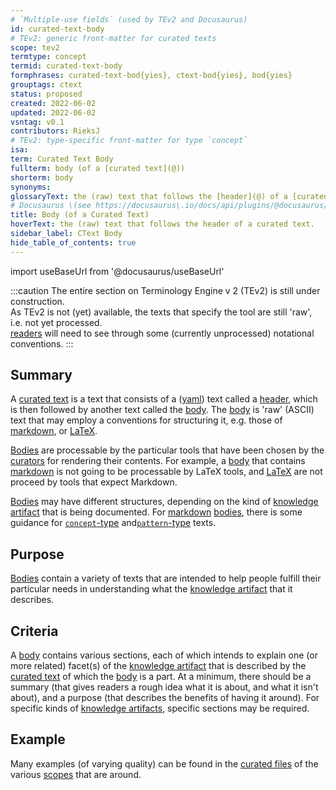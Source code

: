 ```yaml
---
# `Multiple-use fields` (used by TEv2 and Docusaurus)
id: curated-text-body
# TEv2: generic front-matter for curated texts
scope: tev2
termtype: concept
termid: curated-text-body
formphrases: curated-text-bod{yies}, ctext-bod{yies}, bod{yies}
grouptags: ctext
status: proposed
created: 2022-06-02
updated: 2022-06-02
vsntag: v0.1
contributors: RieksJ
# TEv2: type-specific front-matter for type `concept`
isa:
term: Curated Text Body
fullterm: body (of a [curated text](@))
shorterm: body
synonyms:
glossaryText: the (raw) text that follows the [header](@) of a [curated text](@)
# Docusaurus \(see https://docusaurus\.io/docs/api/plugins/@docusaurus/plugin-content-docs#markdown-front-matter\):
title: Body (of a Curated Text)
hoverText: the (raw) text that follows the header of a curated text.
sidebar_label: CText Body
hide_table_of_contents: true
---
```


import useBaseUrl from '@docusaurus/useBaseUrl'

:::caution
The entire section on Terminology Engine v 2 (TEv2) is still under construction.<br/>
As TEv2 is not (yet) available, the texts that specify the tool are still 'raw', i.e. not yet processed.<br/>[readers](@) will need to see through some (currently unprocessed) notational conventions.
:::

## Summary

A [curated text](@) is a text that consists of a ([yaml](https://yaml.org/spec/1.2.2/)) text called a [header](@), which is then followed by another text called the [body](@). The [body](@) is 'raw' (ASCII) text that may employ a conventions for structuring it, e.g. those of [markdown](https://www.markdownguide.org/basic-syntax/), or [LaTeX](https://www.latex-project.org/help/documentation/usrguide.pdf).

[Bodies](@) are processable by the particular tools that have been chosen by the [curators](@) for rendering their contents. For example, a [body](@) that contains [markdown](https://www.markdownguide.org/basic-syntax/) is not going to be processable by LaTeX tools, and [LaTeX](https://www.latex-project.org/help/documentation/usrguide.pdf) are not proceed by tools that expect Markdown.

[Bodies](@) may have different structures, depending on the kind of [knowledge artifact](@) that is being documented. For [markdown](https://www.markdownguide.org/basic-syntax/) [bodies](@), there is some guidance for [`concept`-type](ctext-concept#header) and[`pattern`-type](ctext-pattern#header) texts.

## Purpose

[Bodies](@) contain a variety of texts that are intended to help people fulfill their particular needs in understanding what the [knowledge artifact](@) that it describes.

## Criteria

A [body](@) contains various sections, each of which intends to explain one (or more related) facet(s) of the [knowledge artifact](@) that is described by the [curated text](@) of which the [body](@) is a part. At a minimum, there should be a summary (that gives readers a rough idea what it is about, and what it isn't about), and a purpose (that describes the benefits of having it around). For specific kinds of [knowledge artifacts](@), specific sections may be required.

## Example

Many examples (of varying quality) can be found in the [curated files](@) of the various [scopes](@) that are around.